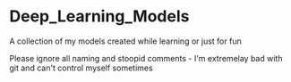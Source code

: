 # Deep_Learning_Models
A collection of my models created while learning or just for fun

Please ignore all naming and stoopid comments - I'm extremelay bad with git and can't control myself sometimes
